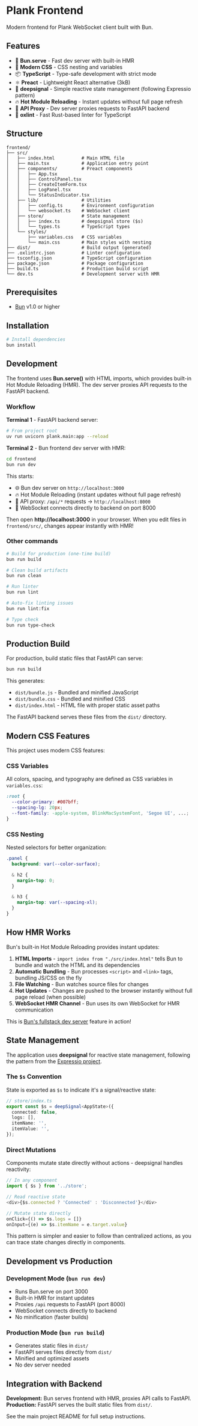 # Plank Frontend

Modern frontend for Plank WebSocket client built with Bun.

## Features

- 🚀 **Bun.serve** - Fast dev server with built-in HMR
- 🎨 **Modern CSS** - CSS nesting and variables
- 📦 **TypeScript** - Type-safe development with strict mode
- ⚛️ **Preact** - Lightweight React alternative (3kB)
- 🔄 **deepsignal** - Simple reactive state management (following Expressio pattern)
- 🔥 **Hot Module Reloading** - Instant updates without full page refresh
- 🔌 **API Proxy** - Dev server proxies requests to FastAPI backend
- 🧹 **oxlint** - Fast Rust-based linter for TypeScript

## Structure

```
frontend/
├── src/
│   ├── index.html          # Main HTML file
│   ├── main.tsx            # Application entry point
│   ├── components/         # Preact components
│   │   ├── App.tsx
│   │   ├── ControlPanel.tsx
│   │   ├── CreateItemForm.tsx
│   │   ├── LogPanel.tsx
│   │   └── StatusIndicator.tsx
│   ├── lib/                # Utilities
│   │   ├── config.ts       # Environment configuration
│   │   └── websocket.ts    # WebSocket client
│   ├── store/              # State management
│   │   ├── index.ts        # deepsignal store ($s)
│   │   └── types.ts        # TypeScript types
│   └── styles/
│       ├── variables.css   # CSS variables
│       └── main.css        # Main styles with nesting
├── dist/                   # Build output (generated)
├── .oxlintrc.json          # Linter configuration
├── tsconfig.json           # TypeScript configuration
├── package.json            # Package configuration
├── build.ts                # Production build script
└── dev.ts                  # Development server with HMR
```

## Prerequisites

- [Bun](https://bun.sh) v1.0 or higher

## Installation

```bash
# Install dependencies
bun install
```

## Development

The frontend uses **Bun.serve()** with HTML imports, which provides built-in Hot Module Reloading (HMR). The dev server proxies API requests to the FastAPI backend.

### Workflow

**Terminal 1** - FastAPI backend server:
```bash
# From project root
uv run uvicorn plank.main:app --reload
```

**Terminal 2** - Bun frontend dev server with HMR:
```bash
cd frontend
bun run dev
```

This starts:
- 🌐 Bun dev server on `http://localhost:3000`
- 🔥 Hot Module Reloading (instant updates without full page refresh)
- 🔌 API proxy: `/api/*` requests → `http://localhost:8000`
- 📡 WebSocket connects directly to backend on port 8000

Then open **http://localhost:3000** in your browser. When you edit files in `frontend/src/`, changes appear instantly with HMR!

### Other commands

```bash
# Build for production (one-time build)
bun run build

# Clean build artifacts
bun run clean

# Run linter
bun run lint

# Auto-fix linting issues
bun run lint:fix

# Type check
bun run type-check
```

## Production Build

For production, build static files that FastAPI can serve:

```bash
bun run build
```

This generates:
- `dist/bundle.js` - Bundled and minified JavaScript
- `dist/bundle.css` - Bundled and minified CSS
- `dist/index.html` - HTML file with proper static asset paths

The FastAPI backend serves these files from the `dist/` directory.

## Modern CSS Features

This project uses modern CSS features:

### CSS Variables
All colors, spacing, and typography are defined as CSS variables in `variables.css`:

```css
:root {
  --color-primary: #007bff;
  --spacing-lg: 20px;
  --font-family: -apple-system, BlinkMacSystemFont, 'Segoe UI', ...;
}
```

### CSS Nesting
Nested selectors for better organization:

```css
.panel {
  background: var(--color-surface);

  & h2 {
    margin-top: 0;
  }

  & h3 {
    margin-top: var(--spacing-xl);
  }
}
```

## How HMR Works

Bun's built-in Hot Module Reloading provides instant updates:

1. **HTML Imports** - `import index from "./src/index.html"` tells Bun to bundle and watch the HTML and its dependencies
2. **Automatic Bundling** - Bun processes `<script>` and `<link>` tags, bundling JS/CSS on the fly
3. **File Watching** - Bun watches source files for changes
4. **Hot Updates** - Changes are pushed to the browser instantly without full page reload (when possible)
5. **WebSocket HMR Channel** - Bun uses its own WebSocket for HMR communication

This is [Bun's fullstack dev server](https://bun.com/docs/bundler/fullstack) feature in action!

## State Management

The application uses **deepsignal** for reactive state management, following the pattern from the [Expressio project](https://github.com/garage44/expressio).

### The `$s` Convention

State is exported as `$s` to indicate it's a signal/reactive state:

```typescript
// store/index.ts
export const $s = deepSignal<AppState>({
  connected: false,
  logs: [],
  itemName: '',
  itemValue: '',
});
```

### Direct Mutations

Components mutate state directly without actions - deepsignal handles reactivity:

```typescript
// In any component
import { $s } from '../store';

// Read reactive state
<div>{$s.connected ? 'Connected' : 'Disconnected'}</div>

// Mutate state directly
onClick={() => $s.logs = []}
onInput={(e) => $s.itemName = e.target.value}
```

This pattern is simpler and easier to follow than centralized actions, as you can trace state changes directly in components.

## Development vs Production

### Development Mode (`bun run dev`)
- Runs Bun.serve on port 3000
- Built-in HMR for instant updates
- Proxies `/api` requests to FastAPI (port 8000)
- WebSocket connects directly to backend
- No minification (faster builds)

### Production Mode (`bun run build`)
- Generates static files in `dist/`
- FastAPI serves files directly from `dist/`
- Minified and optimized assets
- No dev server needed

## Integration with Backend

**Development:** Bun serves frontend with HMR, proxies API calls to FastAPI.
**Production:** FastAPI serves the built static files from `dist/`.

See the main project README for full setup instructions.
